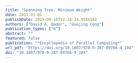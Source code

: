 ```yaml
---
title: "Spanning Tree, Minimum Weight"
date: 2011-01-01
publishDate: 2019-09-10T12:18:34.958418Z
authors: ["David A. Bader", "Guojing Cong"]
publication_types: ["6"]
abstract: ""
featured: false
publication: "*Encyclopedia of Parallel Computing*"
url_pdf: "https://doi.org/10.1007/978-0-387-09766-4_104"
doi: "10.1007/978-0-387-09766-4_104"
---
```


